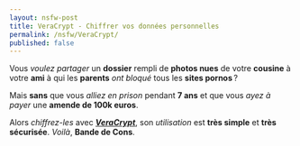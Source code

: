 ```yaml
---
layout: nsfw-post
title: VeraCrypt - Chiffrer vos données personnelles
permalink: /nsfw/VeraCrypt/
published: false
---
```


Vous *voulez partager* un **dossier** rempli de **photos nues** de votre **cousine** à votre **ami** à qui les **parents** *ont bloqué* tous les **sites pornos** ?  

Mais **sans** que vous *alliez en prison* pendant **7 ans** et que vous *ayez à payer* une **amende de 100k euros**.  

Alors *chiffrez-les* avec [***VeraCrypt***](https://www.veracrypt.fr/en/Home.html), son *utilisation* est **très simple** et **très sécurisée**. *Voilà*, **Bande de Cons**.
